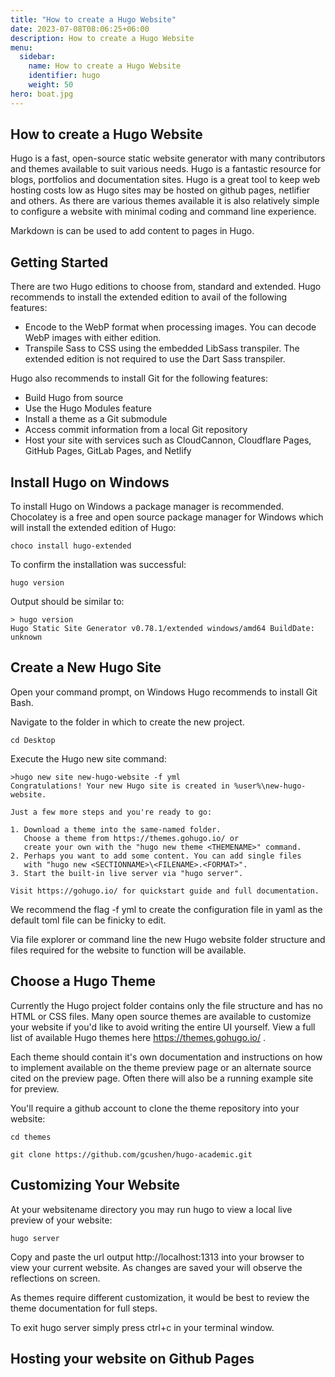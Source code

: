 ```yaml
---
title: "How to create a Hugo Website"
date: 2023-07-08T08:06:25+06:00
description: How to create a Hugo Website
menu:
  sidebar:
    name: How to create a Hugo Website
    identifier: hugo
    weight: 50
hero: boat.jpg
---
```


## How to create a Hugo Website

Hugo is a fast, open-source static website generator with many contributors and themes available to suit various needs. Hugo is a fantastic resource for blogs, portfolios and documentation sites. Hugo is a great tool to keep web hosting costs low as Hugo sites may be hosted on github pages, netlifier and others. As there are various themes available it is also relatively simple to configure a website with minimal coding and command line experience.

Markdown is can be used to add content to pages in Hugo. 


## Getting Started 

There are two Hugo editions to choose from, standard and extended. Hugo recommends to install the extended edition to avail of the following features: 

- Encode to the WebP format when processing images. You can decode WebP images with either edition.
- Transpile Sass to CSS using the embedded LibSass transpiler. The extended edition is not required to use the Dart Sass transpiler.

Hugo also recommends to install Git for the following features: 

- Build Hugo from source
- Use the Hugo Modules feature
- Install a theme as a Git submodule
- Access commit information from a local Git repository
- Host your site with services such as CloudCannon, Cloudflare Pages, GitHub Pages, GitLab Pages, and Netlify

## Install Hugo on Windows 

To install Hugo on Windows a package manager is recommended. Chocolatey is a free and open source package manager for Windows which will install the extended edition of Hugo:
```
choco install hugo-extended
```

To confirm the installation was successful:
```
hugo version
```

Output should be similar to:
```
> hugo version
Hugo Static Site Generator v0.78.1/extended windows/amd64 BuildDate: unknown
```


## Create a New Hugo Site

Open your command prompt, on Windows Hugo recommends to install Git Bash. 

Navigate to the folder in which to create the new project. 

```
cd Desktop 
```

Execute the Hugo new site command: 

```
>hugo new site new-hugo-website -f yml
Congratulations! Your new Hugo site is created in %user%\new-hugo-website.

Just a few more steps and you're ready to go:

1. Download a theme into the same-named folder.
   Choose a theme from https://themes.gohugo.io/ or
   create your own with the "hugo new theme <THEMENAME>" command.
2. Perhaps you want to add some content. You can add single files
   with "hugo new <SECTIONNAME>\<FILENAME>.<FORMAT>".
3. Start the built-in live server via "hugo server".

Visit https://gohugo.io/ for quickstart guide and full documentation.
```

We recommend the flag -f yml to create the configuration file in yaml as the default toml file can be finicky to edit. 

Via file explorer or command line the new Hugo website folder structure and files required for the website to function will be available. 

## Choose a Hugo Theme 

Currently the Hugo project folder contains only the file structure and has no HTML or CSS files. Many open source themes are available to customize your website if you'd like to avoid writing the entire UI yourself. View a full list of available Hugo themes here https://themes.gohugo.io/ .

Each theme should contain it's own documentation and instructions on how to implement available on the theme preview page or an alternate source cited on the preview page. Often there will also be a running example site for preview. 

You'll require a github account to clone the theme repository into your website:

```
cd themes

git clone https://github.com/gcushen/hugo-academic.git
```


## Customizing Your Website 

At your websitename directory you may run hugo to view a local live preview of your website: 
```
hugo server 
```

Copy and paste the url output http://localhost:1313 into your browser to view your current website. As changes are saved your will observe the reflections on screen. 

As themes require different customization, it would be best to review the theme documentation for full steps. 

To exit hugo server simply press ctrl+c in your terminal window. 

## Hosting your website on Github Pages

